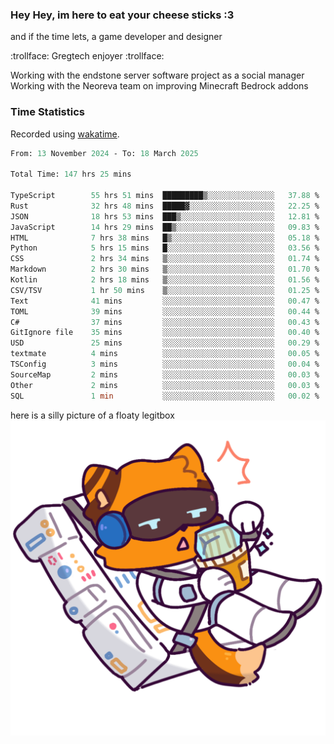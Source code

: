 ### Hey Hey, im here to eat your cheese sticks :3
and if the time lets, a game developer and designer

:trollface: Gregtech enjoyer :trollface:

Working with the endstone server software project as a social manager<br>
Working with the Neoreva team on improving Minecraft Bedrock addons

### Time Statistics
Recorded using [wakatime](https://wakatime.com).

<!--START_SECTION:waka-->

```ocaml
From: 13 November 2024 - To: 18 March 2025

Total Time: 147 hrs 25 mins

TypeScript        55 hrs 51 mins  █████████▒░░░░░░░░░░░░░░░   37.88 %
Rust              32 hrs 48 mins  █████▓░░░░░░░░░░░░░░░░░░░   22.25 %
JSON              18 hrs 53 mins  ███▒░░░░░░░░░░░░░░░░░░░░░   12.81 %
JavaScript        14 hrs 29 mins  ██▒░░░░░░░░░░░░░░░░░░░░░░   09.83 %
HTML              7 hrs 38 mins   █▒░░░░░░░░░░░░░░░░░░░░░░░   05.18 %
Python            5 hrs 15 mins   █░░░░░░░░░░░░░░░░░░░░░░░░   03.56 %
CSS               2 hrs 34 mins   ▒░░░░░░░░░░░░░░░░░░░░░░░░   01.74 %
Markdown          2 hrs 30 mins   ▒░░░░░░░░░░░░░░░░░░░░░░░░   01.70 %
Kotlin            2 hrs 18 mins   ▒░░░░░░░░░░░░░░░░░░░░░░░░   01.56 %
CSV/TSV           1 hr 50 mins    ▒░░░░░░░░░░░░░░░░░░░░░░░░   01.25 %
Text              41 mins         ░░░░░░░░░░░░░░░░░░░░░░░░░   00.47 %
TOML              39 mins         ░░░░░░░░░░░░░░░░░░░░░░░░░   00.44 %
C#                37 mins         ░░░░░░░░░░░░░░░░░░░░░░░░░   00.43 %
GitIgnore file    35 mins         ░░░░░░░░░░░░░░░░░░░░░░░░░   00.40 %
USD               25 mins         ░░░░░░░░░░░░░░░░░░░░░░░░░   00.29 %
textmate          4 mins          ░░░░░░░░░░░░░░░░░░░░░░░░░   00.05 %
TSConfig          3 mins          ░░░░░░░░░░░░░░░░░░░░░░░░░   00.04 %
SourceMap         2 mins          ░░░░░░░░░░░░░░░░░░░░░░░░░   00.03 %
Other             2 mins          ░░░░░░░░░░░░░░░░░░░░░░░░░   00.03 %
SQL               1 min           ░░░░░░░░░░░░░░░░░░░░░░░░░   00.02 %
```

<!--END_SECTION:waka-->

here is a silly picture of a floaty legitbox
![Silly legitbox](goobernoback_lower.png)
